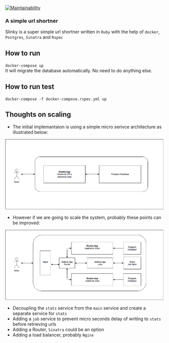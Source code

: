 [![Maintainability](https://api.codeclimate.com/v1/badges/e2df624d0d571d0de5e1/maintainability)](https://codeclimate.com/github/sizief/slinky/maintainability)  
  

### A simple url shortner
  Slinky is a super simple url shortner written in `Ruby` with the help of `docker`, `Postgres`, `Sinatra` and `Rspec`   
  
## How to run
`docker-compose up`   
It will migrate the database automatically. No need to do anything else.  
  
## How to run test
`docker-compose -f docker-compose.rspec.yml up`  
  
## Thoughts on scaling
- The initial implemantaion is using a simple micro serivce architecture as illustrated below:
  
 ![micro service simple schema](https://raw.githubusercontent.com/sizief/slinky/master/documentation/slinky-simple.jpg)
  
- However if we are going to scale the system, probably these points can be improved:
  
![micro service advanced schema](https://raw.githubusercontent.com/sizief/slinky/master/documentation/slinky-advanced.jpg)
  
* Decoupling the `stats` service from the `main` service and create a separate service for `stats`
* Adding a `job` service to prevent micro seconds delay of writing to `stats` before retrieving urls
* Adding a Router, `Sinatra` could be an option
* Adding a load balancer, probably `Nginx` 
